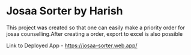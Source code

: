 # Josaa Sorter by Harish

This project was created so that one can easily make a priority order for josaa counselling.After creating a order, export to excel is also possible

Link to Deployed App - https://josaa-sorter.web.app/
